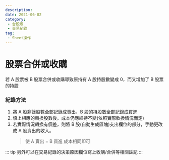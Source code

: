 ```yaml
---
description:
date: 2021-06-02
category:
 - 台股版
 - 交易紀錄
tag:
 - Sheet操作
---
```


# 股票合併或收購

  若 A 股票被 B 股票合併或收購導致原持有 A 股持股數變成 0，而又增加了 B 股票的持股

### 紀錄方法

  1. 將 A 股剩餘股數全部記錄成賣出，B 股的持股數全部記錄成買進
  2. 填上相應的轉換股數後。成本仍應維持不變(依照實際軟換情況而定)
  3. 若實際情況轉換有價差，則將 B 股(自動生成區塊)支出欄位的部分，手動更改成 A 股賣出的收入。 
     > 使 A 賣出 = B 買進 成本相同即可

  ::: tip 另外可以在交易紀錄的決策原因欄位寫上收購/合併等相關註記
  :::